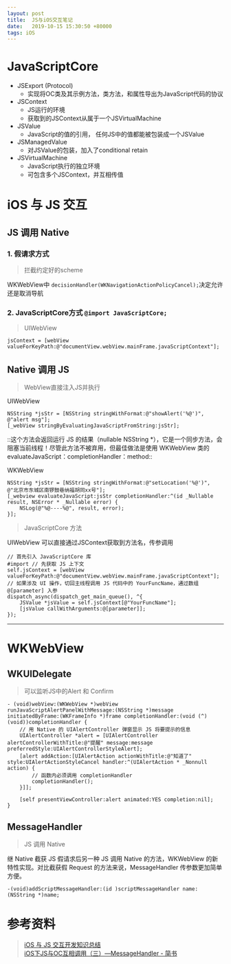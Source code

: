 ```yaml
---
layout: post
title:  JS与iOS交互笔记
date:   2019-10-15 15:30:50 +80000
tags: iOS
---
```


# JavaScriptCore

* JSExport (Protocol)
	* 实现将OC类及其示例方法，类方法，和属性导出为JavaScript代码的协议
* JSContext
	* JS运行的环境
	* 获取到的JSContext从属于一个JSVirtualMachine
* JSValue
	* JavaScript的值的引用， 任何JS中的值都能被包装成一个JSValue
* JSManagedValue
	* 对JSValue的包装，加入了conditional retain
* JSVirtualMachine
	* JavaScript执行的独立环境
	* 可包含多个JSContext，并互相传值



# iOS 与 JS 交互



## JS 调用 Native
### 1. 假请求方式

> 拦截约定好的scheme  

WKWebView中 `decisionHandler(WKNavigationActionPolicyCancel);`决定允许还是取消导航

### 2. JavaScriptCore方式 `@import JavaScriptCore;`
> UIWebView  

```objc
jsContext = [webView valueForKeyPath:@"documentView.webView.mainFrame.javaScriptContext"];
```



## Native 调用 JS

> WebView直接注入JS并执行  

UIWebView
```objc
NSString *jsStr = [NSString stringWithFormat:@"showAlert('%@')", @"alert msg"];
[_webView stringByEvaluatingJavaScriptFromString:jsStr];
```
::这个方法会返回运行 JS 的结果（nullable NSString *），它是一个同步方法，会阻塞当前线程！尽管此方法不被弃用，但最佳做法是使用 WKWebView 类的 evaluateJavaScript：completionHandler：method::

WKWebView
```objc
NSString *jsStr = [NSString stringWithFormat:@"setLocation('%@')", @"北京市东城区南锣鼓巷纳福胡同xx号"];
[_webview evaluateJavaScript:jsStr completionHandler:^(id _Nullable result, NSError * _Nullable error) {
    NSLog(@"%@----%@", result, error);
}];
```

> JavaScriptCore 方法  

UIWebView
可以直接通过JSContext获取到方法名，传参调用

```objc
// 首先引入 JavaScriptCore 库
#import // 先获取 JS 上下文
self.jsContext = [webView valueForKeyPath:@"documentView.webView.mainFrame.javaScriptContext"];
// 如果涉及 UI 操作，切回主线程调用 JS 代码中的 YourFuncName，通过数组@[parameter] 入参
dispatch_async(dispatch_get_main_queue(), ^{
    JSValue *jsValue = self.jsContext[@"YourFuncName"];
    [jsValue callWithArguments:@[parameter]];
});
```

- - - -
# WKWebView
## WKUIDelegate
> 可以监听JS中的Alert 和 Confirm  

```objc
- (void)webView:(WKWebView *)webView runJavaScriptAlertPanelWithMessage:(NSString *)message initiatedByFrame:(WKFrameInfo *)frame completionHandler:(void (^)(void))completionHandler {
    // 用 Native 的 UIAlertController 弹窗显示 JS 将要提示的信息
    UIAlertController *alert = [UIAlertController alertControllerWithTitle:@"提醒" message:message preferredStyle:UIAlertControllerStyleAlert];
    [alert addAction:[UIAlertAction actionWithTitle:@"知道了" style:UIAlertActionStyleCancel handler:^(UIAlertAction * _Nonnull action) {
        // 函数内必须调用 completionHandler
        completionHandler();
    }]];
     
    [self presentViewController:alert animated:YES completion:nil];
}
```

## MessageHandler
> JS 调用 Native  

继 Native 截获 JS 假请求后另一种 JS 调用 Native 的方法，WKWebView 的新特性实现。对比截获假 Request 的方法来说，MessageHandler 传参数更加简单方便。
```objc
-(void)addScriptMessageHandler:(id )scriptMessageHandler name:(NSString *)name;
```

# 参考资料
> [iOS 与 JS 交互开发知识总结](http://www.cocoachina.com/ios/20171024/20895.html)  
> [iOS下JS与OC互相调用（三）—MessageHandler - 简书](https://www.jianshu.com/p/433e59c5a9eb)  
